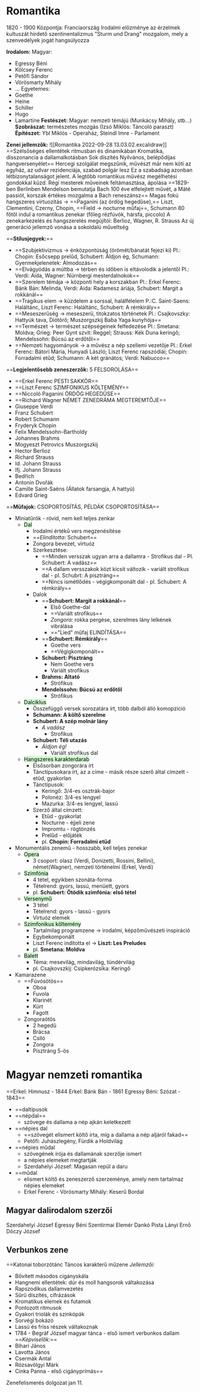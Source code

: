 # Romantika
1820 - 1900
Központja: Franciaország
Irodalmi előzménye az érzelmek kultuszát hirdető szentinentalizmus "Sturm und Drang" mozgalom, mely a szenvedélyek jogát hangsúlyozza

**Irodalom:**
Magyar:
- Egressy Béni
- Kölcsey Ferenc
- Petőfi Sándor
- Vörösmarty Mihály
- ...
Egyetemes:
- Goethe
- Heine
- Schiller
- Hugo
- Lamartine
**Festészet:**
Magyar: nemzeti témájú (Munkácsy Mihály, stb...)
**Szobrászat:** természetes mozgás (Izsó Miklós: Táncoló paraszt)
**Építészet:** Ybl Miklós - Operaház, Steindl Imre - Parlament

**Zenei jellemzők:**
![[Romantika 2022-09-28 13.03.02.excalidraw]]
==Szélsőséges ellentétek ritmusban és dinamikában
Kromatika, disszonancia a dallamalkotásban
Sok díszítés
Nyilvános, belépődíjas hangversenyélet==
Hercegi szolgálat megszűnik, művészt már nem köti az egyház, az udvar rezidenciája, szabad polgár lesz
Ez a szabadság azonban létbizonytalanságot jelent. A legtöbb romantikus művész megélhetési gondokkal küzd.
Régi mesterek műveinek feltámasztása, ápolása
==1829-ben Berlinben Mendelson bemutatja Bach 100 éve elfelejtett művét, a Máté passiót, korszak értékes mozgalma a Bach reneszánsz==
Magas fokú hangszeres virtuozitás → ==Paganini (az ördög hegedűse),== Liszt, Clementini, Czerny, Chopin, ==Field → nocturne műfaj==, Schumann
80 főtől indul a romantikus zenekar (főleg rézfúvók, hársfa, piccolo)
A zenekarkezelés és hangszerelés megújítói:  Berlioz, Wagner, R. Strauss
Az új generáció jellemző vonása a sokoldalú műveltség

==**Stílusjegyek:**==
- ==Szubjektivizmus → énközpontúság (örömét/bánatát fejezi ki) Pl.: Chopin: Esőcsepp prelűd, Schubert: Áldjon ég, Schumann: Gyermekjelenetek: Álmodozás==
- ==Elvágyódás a múltba → térben és időben is eltávolodik a jelentől Pl.: Verdi: Aida, Wagner: Nürnbergi mesterdalnokok==
- ==Szerelem témája → központi hely a korszakban Pl.: Erkel Ferenc: Bánk Bán: Melinda, Verdi: Aida: Radamesz áriája, Schubert: Margit a rokkánál==
- ==Tragikus elem → küzdelem a sorssal, halálfélelem P.:C. Saint-Saens: Haláltánc, Liszt Ferenc: Haláltánc, Schubert: A rémkirály==
- ==Meseszerűség → meseszerű, titokzatos történetek Pl.: Csajkovszky: Hattyúk tava, Diótörő; Muszorgszkij Baba Yaga kunyhója==
- ==Természet → természet szépségeinek felfedezése Pl.: Smetana: Moldva; Grieg: Peer Gynt szvit: Reggel; Strauss: Kék Duna keringő; Mendelssohn: Búcsú az erdőtől==
- ==Nemzeti hagyományok → a művész a nép szellemi vezetője Pl.: Erkel Ferenc: Bátori Mária, Hunyadi László; Liszt Ferenc rapszódiái; Chopin: Forradalmi etűd; Schumann: A két gránátos; Verdi: Nabucco==


==**Legjelentősebb zeneszerzők:** 5 FELSOROLÁSA==
- ==Erkel Ferenc PESTI SAKKÖR==
- ==Liszt Ferenc SZIMFONIKUS KÖLTEMÉNY==
- ==Niccoló Paganini ÖRDÖG HEGEDŰSE==
- ==Richard Wagner NÉMET ZENEDRÁMA MEGTEREMTŐJE==
- Giuseppe Verdi
- Franz Schubert
- Robert Schumann
- Fryderyk Chopin
- Felix Mendelssohn-Bartholdy
- Johannes Brahms
- Mogyeszt Petrovics Muszorgszkij
- Hector Berlioz
- Richard Strauss
- Id. Johann Strauss
- Ifj. Johann Strauss
- Bedřich 
- Antonin Dvořák
- Camille Saint-Saëns (Állatok farsangja, A hattyú)
- Edvard Grieg

==**Műfajok:** CSOPORTOSÍTÁS, PÉLDÁK CSOPORTOSÍTÁSA==
- Miniatűrök - rövid, nem kell teljes zenkar
	- <mark style="background: #BBFABBA6;">Dal</mark>
		- Irodalmi értékű vers megzenésítése
		- ==*Elindította:* Schubert==
		- Zongora bevezet, virtuóz
		- Szerkesztése:
			- ==Minden versszak ugyan arra a dallamra - Strofikus dal - Pl. Schubert: A vadász==
			- ==A dallam versszakok közt kicsit változik - variált strofikus dal - pl. Schubrt: A pisztráng==
			- ==Nincs ismétlődés - végigkomponált dal - pl. Schubert: A rémkirály==
		- Dalok
			- ==**Schubert: Margit a rokkánál**==
				- Első Goethe-dal
				- ==Variált strofikus==
				- *Zongora:* rokka pergése, szerelmes lány lelkének vibrálása
				- =="Lied" műfaj ELINDÍTÁSA==
			- ==**Schubert: Rémkirály**==
				- Goethe vers
				- ==Végigkomponált==
			- **Schubert: Pisztráng**
				- Nem Goethe vers
				- Variált strofikus
			- **Brahms: Altató**
				- Strófikus
			- **Mendelssohn: Búcsú az erdőtől**
				- Strófikus
	- <mark style="background: #BBFABBA6;">Dalciklus</mark>
		- Összefüggő versek sorozatára írt, több dalból álló komopzíció
		- **Schumann: A költő szerelme**
		- **Schubert: A szép molnár lány**
			- *A vadász*
				- Strofikus
		- **Schubert: Téli  utazás**
			- *Áldjon ég!*
				- Variált strofikus dal
	- <mark style="background: #BBFABBA6;">Hangszeres karakterdarab</mark>
		- Elsősorban zongorára írt
		- Tánctípusokara írt, az a címe - másik része szerő által címzett - etűd, gyakorlan
		- Tánctípusok:
			- Keringő: $3/4$-es osztrák-bajor
			- Polonéz: $3/4$-es lengyel
			- Mazurka: $3/4$-es lengyel, lassú
		- Szerző által címzett:
			- Etűd - gyakorlat
			- Nocturne - éjjeli zene
			- Impromtu - rögtönzés
			- Prelűd - előjáték
			- pl. **Chopin: Forradalmi etűd**
- Monumentális zenemű - hosszabb, kell teljes zenekar
	- <mark style="background: #BBFABBA6;">Opera</mark>
		- 3 csoport: olasz (Verdi, Donizetti, Rossini, Bellini), német(Wagner), nemzeti történelmi (Erkel, Verdi)
	- <mark style="background: #BBFABBA6;">Szimfónia</mark>
		- 4 tétel, egyikben szonáta-forma
		- Tételrend: gyors, lassú, menüett, gyors
		- pl.  **Schubert: Ötödik szimfónia: első tétel**
	- <mark style="background: #BBFABBA6;">Versenymű</mark>
		- 3 tétel
		- Tételrend: gyors - lassú - gyors
		- Virtuóz elemek
	- <mark style="background: #BBFABBA6;">Szimfonikus költemény</mark>
		- Tartalmilag programzene → irodalmi, képzőművészeti inspiráció
		- Egybekomponált
		- Liszt Ferenc indította el → **Liszt: Les Preludes**
		- pl. **Smetana: Moldva**
	- <mark style="background: #BBFABBA6;">Balett</mark>
		- Téma: mesevilág, mindavilág, tündérvilág
		- pl. Csajkovszkij: Csipkerózsika: Keringő
- Kamarazene
	- ==Fúvósötös==
		- Oboa
		- Fuvola
		- Klarinét
		- Kürt
		- Fagott
	- Zongoraötös
		- 2 hegedű
		- Brácsa
		- Cslló
		- Zongora
		- Pisztráng 5-ös

# Magyar nemzeti romantika
==Erkel: Himnusz - 1844
Erkel: Bánk Bán - 1861
Egressy Béni: Szózat - 1843==
- ==daltípusok
- ==népdal==
	- szövege és dallama a nép ajkán keletkezett
- ==népies dal
	- ==szövegét elismert költő írta, míg a dallama a nép aljáról fakad==
	- Petőfi: Juhászlegény, Fürdik a Holdvilág
- ==népies műdal
	- szövegének írója és dallamának szerzője ismert
	- a népies elemeket megtartják
	- Szerdahelyi József: Magasan repül a daru
- ==műdal
	- elismert költő és zeneszerző szerzeménye, amely nem tartalmaz népies elemeket
	- Erkel Ferenc - Vörösmarty Mihály: Keserű Bordal

## Magyar dalirodalom szerzői
Szerdahelyi József
Egressy Béni
Szentirmai Elemér
Dankó Pista
Lányi Ernő
Dóczy József

## Verbunkos zene
==Katonai toborzótánc
Táncos karakterű műzene
*Jellemzői:*
- Bővített másodos cigányskála
- Hangnemi ellentétek: dúr és moll hangsorok váltakozása
- Rapszodikus dallamvezetés
- Sűrű díszítés, cifrázások
- Kromatikus elemek és futamok
- Pontozott ritmusok
- Gyakori triolák és szinkópák
- Sorvégi bokázó
- Lassú és friss részek váltakoznak
- 1784 - Begráf József magyar tánca - első ismert verbunkos dallam
==*Képviselők:*==
- Bihari János
- Lavotta János
- Csermák Antal
- Rózsavölgyi Márk
- Cinka Panna - első cigányprímás==


Zenefelismerés dolgozat jan 11.
